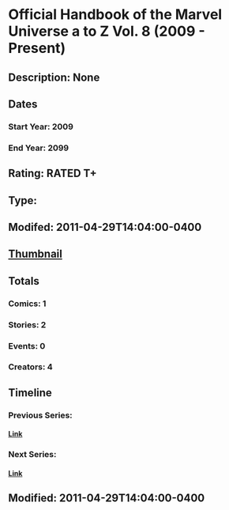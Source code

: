 # Official Handbook of the Marvel Universe a to Z Vol. 8 (2009 - Present)
## Description: None
## Dates
### Start Year: 2009
### End Year: 2099
## Rating: RATED T+
## Type: 
## Modifed: 2011-04-29T14:04:00-0400
## [Thumbnail](http://i.annihil.us/u/prod/marvel/i/mg/9/20/4bb52b273d83e.jpg)
## Totals
### Comics: 1
### Stories: 2
### Events: 0
### Creators: 4
## Timeline
### Previous Series: 
#### [Link]()
### Next Series: 
#### [Link]()
## Modified: 2011-04-29T14:04:00-0400